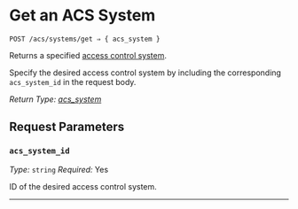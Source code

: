 # Get an ACS System

```
POST /acs/systems/get ⇒ { acs_system }
```

Returns a specified [access control system](../../../capability-guides/access-systems.md).

Specify the desired access control system by including the corresponding `acs_system_id` in the request body.

*Return Type: [acs_system](../README.md)*

## Request Parameters

### `acs_system_id`

*Type:* `string`
*Required:* Yes

ID of the desired access control system.

---

